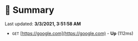 # 📖 Summary
Last updated: **3/3/2021, 3:51:58 AM**

- `GET` [https://google.com](https://google.com) - **Up** (112ms)
